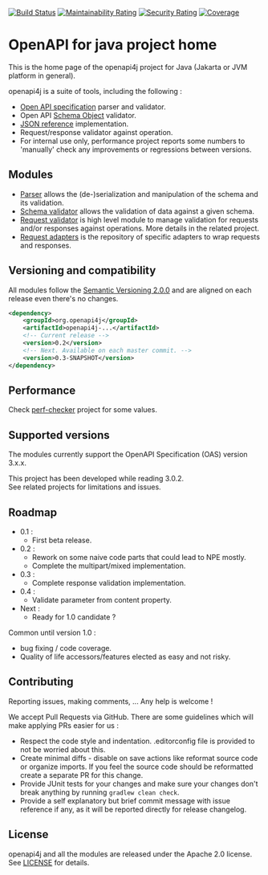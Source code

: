 [![Build Status](https://travis-ci.org/openapi4j/openapi4j.svg?branch=master)](https://travis-ci.org/openapi4j/openapi4j)
[![Maintainability Rating](https://sonarcloud.io/api/project_badges/measure?project=org.openapi4j%3Aopenapi4j&metric=sqale_rating)](https://sonarcloud.io/dashboard?id=org.openapi4j%3Aopenapi4j)
[![Security Rating](https://sonarcloud.io/api/project_badges/measure?project=org.openapi4j%3Aopenapi4j&metric=security_rating)](https://sonarcloud.io/dashboard?id=org.openapi4j%3Aopenapi4j)
[![Coverage](https://sonarcloud.io/api/project_badges/measure?project=org.openapi4j%3Aopenapi4j&metric=coverage)](https://sonarcloud.io/dashboard?id=org.openapi4j%3Aopenapi4j)

# OpenAPI for java project home

This is the home page of the openapi4j project for Java (Jakarta or JVM platform in general).

openapi4j is a suite of tools, including the following :
* [Open API specification](https://github.com/OAI/OpenAPI-Specification/blob/master/versions/3.0.2.md) parser and validator.
* Open API [Schema Object](https://github.com/OAI/OpenAPI-Specification/blob/master/versions/3.0.2.md#schemaObject) validator.
* [JSON reference](https://tools.ietf.org/html/draft-pbryan-zyp-json-ref-03) implementation.
* Request/response validator against operation.
* For internal use only, performance project reports some numbers to 'manually' check any improvements or regressions between versions.

## Modules

* [Parser](https://github.com/openapi4j/openapi4j/tree/master/openapi-parser) allows the (de-)serialization and manipulation of the schema and its validation.
* [Schema validator](https://github.com/openapi4j/openapi4j/tree/master/openapi-schema-validator) allows the validation of data against a given schema.
* [Request validator](https://github.com/openapi4j/openapi4j/tree/master/openapi-operation-validator) is high level module to manage validation for requests and/or responses against operations. More details in the related project.
* [Request adapters](https://github.com/openapi4j/openapi4j/tree/master/openapi-operation-adapters) is the repository of specific adapters to wrap requests and responses.

## Versioning and compatibility

All modules follow the [Semantic Versioning 2.0.0](https://semver.org) and are aligned on each release even there's no changes.

```xml
<dependency>
    <groupId>org.openapi4j</groupId>
    <artifactId>openapi4j-...</artifactId>
    <!-- Current release -->
    <version>0.2</version>
    <!-- Next. Available on each master commit. -->
    <version>0.3-SNAPSHOT</version>
</dependency>
```

## Performance

Check [perf-checker](https://github.com/openapi4j/openapi4j/tree/master/openapi-perf-checker) project for some values.

## Supported versions

The modules currently support the OpenAPI Specification (OAS) version 3.x.x.  

This project has been developed while reading 3.0.2.  
See related projects for limitations and issues.

## Roadmap

- 0.1 :
    - First beta release.  
- 0.2 : 
    - Rework on some naive code parts that could lead to NPE mostly.  
    -  Complete the multipart/mixed implementation.  
- 0.3 :
    - Complete response validation implementation.
- 0.4 :
    - Validate parameter from content property.  
- Next :
    - Ready for 1.0 candidate ?  

Common until version 1.0 :
* bug fixing / code coverage.
* Quality of life accessors/features elected as easy and not risky.

## Contributing

Reporting issues, making comments, ... Any help is welcome !

We accept Pull Requests via GitHub. There are some guidelines which will make applying PRs easier for us :

* Respect the code style and indentation. .editorconfig file is provided to not be worried about this.
* Create minimal diffs - disable on save actions like reformat source code or organize imports. If you feel the source code should be reformatted create a separate PR for this change.
* Provide JUnit tests for your changes and make sure your changes don't break anything by running `gradlew clean check`.
* Provide a self explanatory but brief commit message with issue reference if any, as it will be reported directly for release changelog.

## License

openapi4j and all the modules are released under the Apache 2.0 license. See [LICENSE](https://github.com/openapi4j/openapi4j/blob/master/LICENSE.md) for details.
